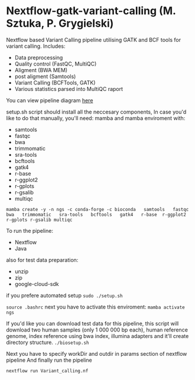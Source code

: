 # Nextflow-gatk-variant-calling (M. Sztuka, P. Grygielski)
Nextflow based Variant Calling pipeline utilising GATK and BCF tools for variant calling. 
Includes:
- Data preprocessing
- Quality control (FastQC, MultiQC)
- Aligment (BWA MEM)
- post aligment (Samtools)
- Variant Calling (BCFTools, GATK)
- Various statistics parsed into MultiQC raport

You can view pipeline diagram [here](https://github.com/paq88/Nextflow-gatk-variant-calling/blob/main/pipeline.pdf)


setup.sh script should install all the neccesary components, 
In case you'd like to do that manually, you'll need:
mamba and mamba enviroment with:
- samtools
- fastqc
- bwa
- trimmomatic
- sra-tools
- bcftools
- gatk4
- r-base
-  r-ggplot2
-  r-gplots
-  r-gsalib
-  multiqc

`mamba create -y -n ngs -c conda-forge -c bioconda   samtools   fastqc   bwa   trimmomatic   sra-tools   bcftools   gatk4   r-base  r-ggplot2 r-gplots r-gsalib multiqc`

 To run the pipeline:
 - Nextflow
 - Java

also for test data preparation:
- unzip
- zip
- google-cloud-sdk

if you prefere automated setup 
`sudo ./setup.sh`
>>
`source .bashrc`
next you have to activate this enviroment:
 `mamba activate ngs`

If you'd like you can download test data for this pipeline, this script will download two human samples (only 1 000 000 bp each), human reference genome, index reference using bwa index, illumina adapters and it'll create directory structure. 
`./biosetup.sh`

Next you have to specify workDir and outdir in params section of nextflow pipeline 
And finally run the pipeline 

`nextflow run Variant_calling.nf`
